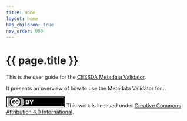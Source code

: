 ```yaml
---
title: Home
layout: home
has_children: true
nav_order: 000
---
```


# {{ page.title }}

This is the user guide for the [CESSDA Metadata Validator](https://cmv.cessda.eu/).

It presents an overview of how to use the Metadata Validator for...

![CC-BY-4.0](images/cc-by.svg "CC-BY-4.0")
This work is licensed under [Creative Commons Attribution 4.0 International](https://creativecommons.org/licenses/by/4.0/).
